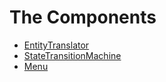 The Components
==============

* [EntityTranslator](entityTranslator.md)
* [StateTransitionMachine](stateTransitionMachine.md)
* [Menu](menu.md)
